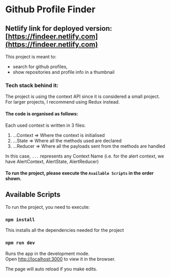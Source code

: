 # Github Profile Finder

## Netlify link for deployed version: [https://findeer.netlify.com](https://findeer.netlify.com)

This project is meant to: 

* search for github profiles, 
* show repositories and profile info in a thumbnail


### Tech stack behind it: 

The project is using the context API since it is considered a small project. For larger projects, I recommend using Redux instead. 

#### The code is organised as follows: 

Each used context is written in 3 files: 

1. ...Context => Where the context is initialised
1. ...State => Where all the methods used are declared
1. ...Reducer => Where all the payloads sent from the methods are handled 

In this case, `...` represents any Context Name (i.e. for the alert context, we have AlertContext, AlertState, AlertReducer)

#### To run the project, please execute the `Available Scripts` in the order shown.

## Available Scripts

To run the project, you need to execute: 

### `npm install` 

This installs all the dependencies needed for the project

### `npm run dev`

Runs the app in the development mode.<br>
Open [http://localhost:3000](http://localhost:3000) to view it in the browser.

The page will auto reload if you make edits.
